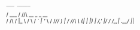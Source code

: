 
    ___ _____                      
   /   \___ /    /\/\   __ _ _ __  
  / /\ / |_ \   /    \ / _` | '_ \ 
 / /_// ___) | / /\/\ \ (_| | |_) |
/___,' |____/  \/    \/\__,_| .__/ 
                            |_|    
